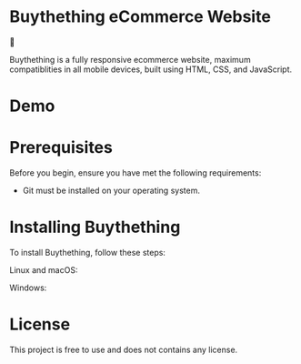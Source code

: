 # Buythething eCommerce Website
📧

Buythething is a fully responsive ecommerce website, maximum compatiblities in all mobile devices, built using HTML, CSS, and JavaScript.

# Demo 






# Prerequisites 

Before you begin, ensure you have met the following requirements:

* Git must be installed on your operating system.


#  Installing Buythething

To install Buythething, follow these steps:

Linux and macOS:



Windows:


# License
 
 This project is free to use and does not contains any license.

















